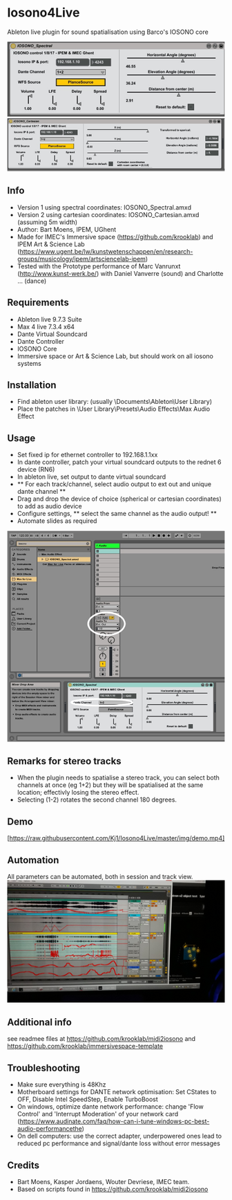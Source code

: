 # Iosono4Live
Ableton live plugin for sound spatialisation using Barco's IOSONO core

![Plugin 1](https://raw.githubusercontent.com/ArtScienceLab/Iosono4Live/master/img/screen-spherical.jpg)
![Plugin 2](https://raw.githubusercontent.com/ArtScienceLab/Iosono4Live/master/img/screen-Cartesian.jpg)

## Info
- Version 1 using spectral coordinates: IOSONO_Spectral.amxd
- Version 2 using cartesian coordinates: IOSONO_Cartesian.amxd (assuming 5m width)
- Author: Bart Moens, IPEM, UGhent
- Made for IMEC's Immersive space (https://github.com/krooklab) and IPEM Art & Science Lab (https://www.ugent.be/lw/kunstwetenschappen/en/research-groups/musicology/ipem/artsciencelab-ipem)
- Tested with the Prototype performance of Marc Vanrunxt (http://www.kunst-werk.be/) with Daniel Vanverre (sound) and Charlotte ... (dance)   

## Requirements
- Ableton live 9.7.3 Suite 
- Max 4 live 7.3.4 x64
- Dante Virtual Soundcard
- Dante Controller
- IOSONO Core
- Immersive space or Art & Science Lab, but should work on all iosono systems

## Installation
- Find ableton user library: (usually \Documents\Ableton\User Library)
- Place the patches in \User Library\Presets\Audio Effects\Max Audio Effect

## Usage
- Set fixed ip for ethernet controller to 192.168.1.1xx
- In dante controller, patch your virtual soundcard outputs to the rednet 6 device (RN6)
- In ableton live, set output to dante virtual soundcard
- ** For each track/channel, select audio output to ext out and unique dante channel **  
- Drag and drop the device of choice (spherical or cartesian coordinates) to add as audio device 
- Configure settings, ** select the same channel as the audio output! **
- Automate slides as required

![Channel Setup](https://raw.githubusercontent.com/ArtScienceLab/Iosono4Live/master/img/channel.jpg)

## Remarks for stereo tracks
- When the plugin needs to spatialise a stereo track, you can select both channels at once (eg 1+2) but they will be spatialised at the same location; effectivly losing the stereo effect.
- Selecting (1-2) rotates the second channel 180 degrees.

## Demo
[https://raw.githubusercontent.com/Kj1/Iosono4Live/master/img/demo.mp4]

## Automation
All parameters can be automated, both in session and track view.
![Automate](https://raw.githubusercontent.com/ArtScienceLab/Iosono4Live/master/img/demo_automate.jpg)

## Additional info
see readmee files at https://github.com/krooklab/midi2iosono and https://github.com/krooklab/immersivespace-template

## Troubleshooting
- Make sure everything is 48Khz
- Motherboard settings for DANTE network optimisation: Set CStates to OFF, Disable Intel SpeedStep, Enable TurboBoost
- On windows, optimize dante network performance: change 'Flow Control' and 'Interrupt Moderation' of your network card (https://www.audinate.com/faq/how-can-i-tune-windows-pc-best-audio-performancethe)
- On dell computers: use the correct adapter, underpowered ones lead to reduced pc performance and signal/dante loss without error messages

## Credits
- Bart Moens, Kasper Jordaens, Wouter Devriese, IMEC team.
- Based on scripts found in https://github.com/krooklab/midi2iosono
